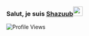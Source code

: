 ### **Salut, je suis [Shazuub](https://github.com/Shazuub)**<img src="https://media.giphy.com/media/hvRJCLFzcasrR4ia7z/giphy.gif" width="25px">
![Profile Views](http://estruyf-github.azurewebsites.net/api/VisitorHit?user=Shazuub&repo=github-visitors-badge&countColorcountColor&countColor=%237B1E7A)
